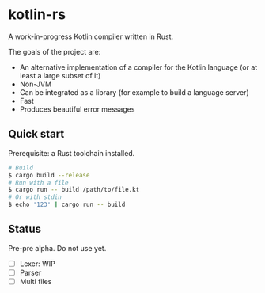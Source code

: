 # kotlin-rs
A work-in-progress Kotlin compiler written in Rust.

The goals of the project are:

- An alternative implementation of a compiler for the Kotlin language (or at least a large subset of it)
- Non-JVM
- Can be integrated as a library (for example to build a language server)
- Fast 
- Produces beautiful error messages

## Quick start
Prerequisite: a Rust toolchain installed.

```sh
# Build
$ cargo build --release
# Run with a file
$ cargo run -- build /path/to/file.kt
# Or with stdin
$ echo '123' | cargo run -- build
```

## Status

Pre-pre alpha. Do not use yet.

- [ ] Lexer: WIP
- [ ] Parser
- [ ] Multi files
